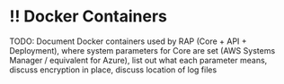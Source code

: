 # !! Docker Containers

TODO: Document Docker containers used by RAP \(Core + API + Deployment\), where system parameters for Core are set \(AWS Systems Manager / equivalent for Azure\), list out what each parameter means, discuss encryption in place, discuss location of log files

